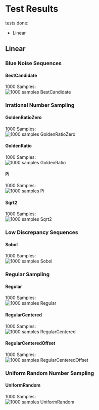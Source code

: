 # Test Results
 tests done:
* Linear
## Linear
### Blue Noise Sequences
#### BestCandidate
1000 Samples:  
![1000 samples BestCandidate](../../../samples/_1d/blue_noise/Linear_BestCandidate_1000.png)  
### Irrational Number Sampling
#### GoldenRatioZero
1000 Samples:  
![1000 samples GoldenRatioZero](../../../samples/_1d/irrational_numbers/Linear_GoldenRatioZero_1000.png)  
#### GoldenRatio
1000 Samples:  
![1000 samples GoldenRatio](../../../samples/_1d/irrational_numbers/Linear_GoldenRatio_1000.png)  
#### Pi
1000 Samples:  
![1000 samples Pi](../../../samples/_1d/irrational_numbers/Linear_Pi_1000.png)  
#### Sqrt2
1000 Samples:  
![1000 samples Sqrt2](../../../samples/_1d/irrational_numbers/Linear_Sqrt2_1000.png)  
### Low Discrepancy Sequences
#### Sobol
1000 Samples:  
![1000 samples Sobol](../../../samples/_1d/lds/Linear_Sobol_1000.png)  
### Regular Sampling
#### Regular
1000 Samples:  
![1000 samples Regular](../../../samples/_1d/regular/Linear_Regular_1000.png)  
#### RegularCentered
1000 Samples:  
![1000 samples RegularCentered](../../../samples/_1d/regular/Linear_RegularCentered_1000.png)  
#### RegularCenteredOffset
1000 Samples:  
![1000 samples RegularCenteredOffset](../../../samples/_1d/regular/Linear_RegularCenteredOffset_1000.png)  
### Uniform Random Number Sampling
#### UniformRandom
1000 Samples:  
![1000 samples UniformRandom](../../../samples/_1d/uniform_random/Linear_UniformRandom_1000.png)  
